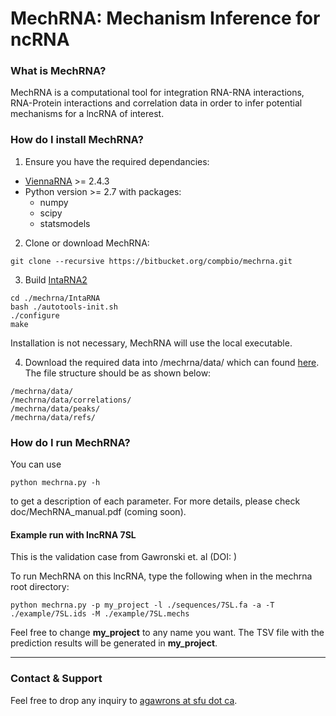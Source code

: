 **MechRNA**: Mechanism Inference for ncRNA
===================
### What is MechRNA?
MechRNA is a computational tool for integration RNA-RNA interactions, RNA-Protein interactions and correlation data in order to infer potential mechanisms for a lncRNA of interest.

### How do I install MechRNA?

1. Ensure you have the required dependancies:
 
- [ViennaRNA](https://www.tbi.univie.ac.at/RNA/) >= 2.4.3
- Python version >= 2.7 with packages:
	- numpy
	- scipy
	- statsmodels

2. Clone or download MechRNA:

```
git clone --recursive https://bitbucket.org/compbio/mechrna.git

```

3. Build [IntaRNA2](https://github.com/BackofenLab/IntaRNA)

```
cd ./mechrna/IntaRNA
bash ./autotools-init.sh
./configure
make

```
Installation is not necessary, MechRNA will use the local executable.

4. Download the required data into /mechrna/data/ which can found [here](https://zenodo.org/record/1115534/files/mechrna.data.grch38.tar.gz). The file structure should be as shown below:

```
/mechrna/data/
/mechrna/data/correlations/
/mechrna/data/peaks/
/mechrna/data/refs/

```


### How do I run MechRNA?
You can use 
```
python mechrna.py -h
```
to get a description of each parameter. For more details, please check doc/MechRNA_manual.pdf (coming soon).


#### Example run with lncRNA 7SL

This is the validation case from Gawronski et. al (DOI: )

To run MechRNA on this lncRNA, type the following when in the mechrna root directory:

```
python mechrna.py -p my_project -l ./sequences/7SL.fa -a -T ./example/7SL.ids -M ./example/7SL.mechs

```

Feel free to change **my_project** to any name you want. The TSV file with the prediction results will be generated in **my_project**.


---


### Contact & Support

Feel free to drop any inquiry to [agawrons at sfu dot ca](mailto:).
